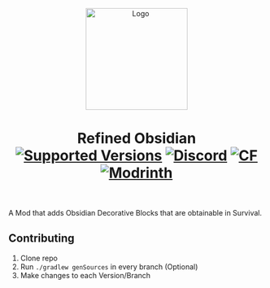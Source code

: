 <p align="center"><img src="https://i.ibb.co/gbVt9xFc/Refined-Obsidian-Logo-2248-1070.png" alt="Logo" width="200"></p>
<h1 align="center">Refined Obsidian  <br>
	<a href="https://www.curseforge.com/minecraft/mc-mods/refinedobsidian"><img src="https://img.shields.io/curseforge/v/1221716" alt="Supported Versions"></a>
	<a href="https://discord.gg/3ENgHTEcmT"><img src="https://img.shields.io/discord/992127081339174932?color=5865f2&label=Discord&style=flat" alt="Discord"></a>
	<a href="https://www.curseforge.com/minecraft/mc-mods/refinedobsidian"><img src="http://cf.way2muchnoise.eu/1221716.svg" alt="CF"></a>
    <a href="https://modrinth.com/mod/refinedobsidian"><img src="https://img.shields.io/modrinth/dt/XiboXdEl?logo=modrinth&label=&suffix=%20&style=flat&color=242629&labelColor=5ca424&logoColor=1c1c1c" alt="Modrinth"></a>
    <br><br>
</h1>
A Mod that adds Obsidian Decorative Blocks that are obtainable in Survival.

## Contributing
1. Clone repo
2. Run `./gradlew genSources` in every branch (Optional)
3. Make changes to each Version/Branch


